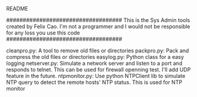 README

###################################
This is the Sys Admin tools created by Felix Cao.
I'm not a programmer and I would not be responsible for any loss you use this code
###################################

cleanpro.py: 
        A tool to remove old files or directories
packpro.py: 
        Pack and compress the old files or directories
easylog.py: 
        Python class for a easy logging
netserver.py: 
        Simulate a network server and listen to a port and responds to telnet.
        This can be used for firewall openning test. I'll add UDP feature in 
        the future.
ntpmonitor.py:
        Use python NTPClient lib to simulate NTP query to detect the remote hosts' 
        NTP status. This is used for NTP monitor
